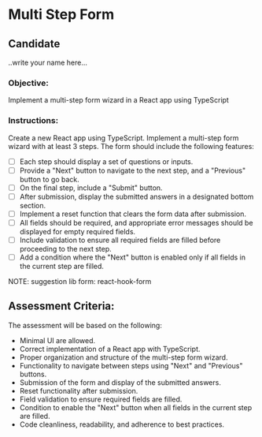 # Multi Step Form

## Candidate

..write your name here...

### Objective:

Implement a multi-step form wizard in a React app using TypeScript

### Instructions:

Create a new React app using TypeScript.
Implement a multi-step form wizard with at least 3 steps.
The form should include the following features:

- [ ] Each step should display a set of questions or inputs.
- [ ] Provide a "Next" button to navigate to the next step, and a "Previous" button to go back.
- [ ] On the final step, include a "Submit" button.
- [ ] After submission, display the submitted answers in a designated bottom section.
- [ ] Implement a reset function that clears the form data after submission.
- [ ] All fields should be required, and appropriate error messages should be displayed for empty required fields.
- [ ] Include validation to ensure all required fields are filled before proceeding to the next step.
- [ ] Add a condition where the "Next" button is enabled only if all fields in the current step are filled.

NOTE:
suggestion lib form: react-hook-form

## Assessment Criteria:

The assessment will be based on the following:

- Minimal UI are allowed.
- Correct implementation of a React app with TypeScript.
- Proper organization and structure of the multi-step form wizard.
- Functionality to navigate between steps using "Next" and "Previous" buttons.
- Submission of the form and display of the submitted answers.
- Reset functionality after submission.
- Field validation to ensure required fields are filled.
- Condition to enable the "Next" button when all fields in the current step are filled.
- Code cleanliness, readability, and adherence to best practices.
